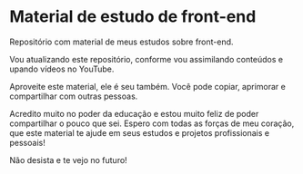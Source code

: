 # Material de estudo de front-end
<p>Repositório com material de meus estudos sobre front-end.</p>
<p>Vou atualizando este repositório, conforme vou assimilando conteúdos e upando vídeos no YouTube.</p>
<p>Aproveite este material, ele é seu também. Você pode copiar, aprimorar e compartilhar com outras pessoas.</p>
<p>Acredito muito no poder da educação e estou muito feliz de poder compartilhar o pouco que sei. Espero com todas as forças de meu coração, que este material te ajude em seus estudos e projetos profissionais e pessoais!</p>
<p>Não desista e te vejo no futuro!</p>
